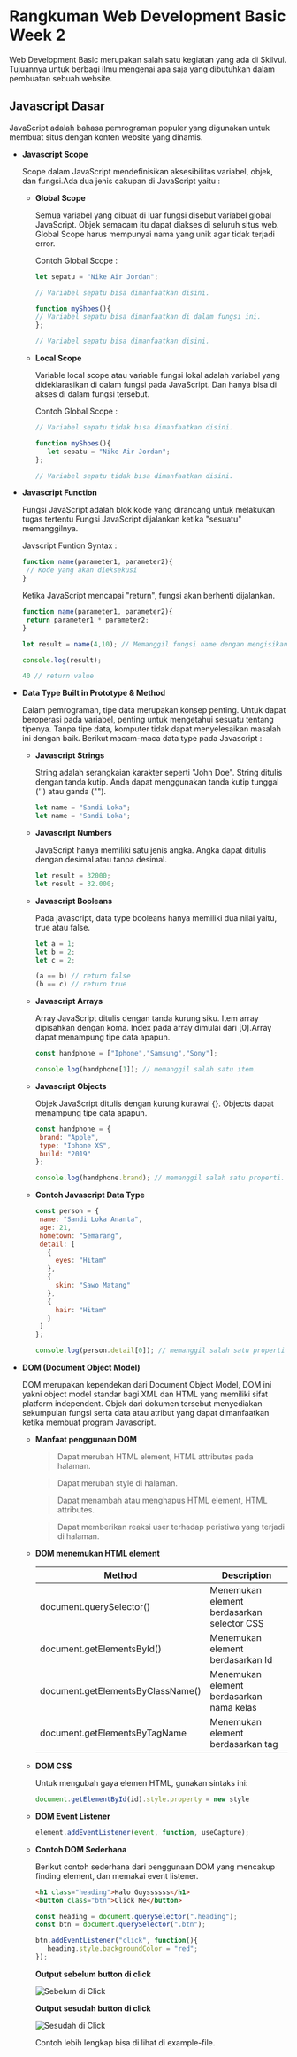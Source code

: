 # **Rangkuman Web Development Basic Week 2**

Web Development Basic merupakan salah satu kegiatan yang ada di Skilvul. Tujuannya untuk berbagi ilmu mengenai apa saja yang dibutuhkan dalam pembuatan sebuah website. 

## **Javascript Dasar**

JavaScript adalah bahasa pemrograman populer yang digunakan untuk membuat situs dengan konten website yang dinamis. 

 - **Javascript Scope**
   
   Scope dalam JavaScript mendefinisikan aksesibilitas variabel, objek, dan fungsi.Ada dua jenis cakupan di JavaScript yaitu :

   - **Global Scope**
     
     Semua variabel yang dibuat di luar fungsi disebut variabel global JavaScript. Objek semacam itu dapat diakses di seluruh situs web. Global Scope harus mempunyai nama yang unik agar tidak terjadi error.

     Contoh Global Scope :

     ```javascript
     let sepatu = "Nike Air Jordan";

     // Variabel sepatu bisa dimanfaatkan disini.
     
     function myShoes(){
     // Variabel sepatu bisa dimanfaatkan di dalam fungsi ini.
     };

     // Variabel sepatu bisa dimanfaatkan disini.
     ```
     

   - **Local Scope**
    
     Variable local scope atau variable fungsi lokal adalah variabel yang dideklarasikan di dalam fungsi pada JavaScript. Dan hanya bisa di akses di dalam fungsi tersebut.

     Contoh Global Scope :

     ```javascript
     // Variabel sepatu tidak bisa dimanfaatkan disini.
     
     function myShoes(){
        let sepatu = "Nike Air Jordan";
     };

     // Variabel sepatu tidak bisa dimanfaatkan disini.
     ```

 - **Javascript Function**
   
   Fungsi JavaScript adalah blok kode yang dirancang untuk melakukan tugas tertentu Fungsi JavaScript dijalankan ketika "sesuatu" memanggilnya.

   Javscript Funtion Syntax :

   ```javascript
   function name(parameter1, parameter2){
    // Kode yang akan dieksekusi
   }
   ```

   Ketika JavaScript mencapai "return", fungsi akan berhenti dijalankan.

   ```javascript
   function name(parameter1, parameter2){
    return parameter1 * parameter2;
   }

   let result = name(4,10); // Memanggil fungsi name dengan mengisikan argumennya.

   console.log(result);

   40 // return value
   ```

 - **Data Type Built in Prototype & Method**

   Dalam pemrograman, tipe data merupakan konsep penting. Untuk dapat beroperasi pada variabel, penting untuk mengetahui sesuatu tentang tipenya. Tanpa tipe data, komputer tidak dapat menyelesaikan masalah ini dengan baik. Berikut macam-maca data type pada Javascript :

   - **Javascript Strings**

     String adalah serangkaian karakter seperti "John Doe". String ditulis dengan tanda kutip. Anda dapat menggunakan tanda kutip tunggal ('') atau ganda ("").

     ```javascript
     let name = "Sandi Loka";
     let name = 'Sandi Loka';
     ```
   - **Javascript Numbers**

     JavaScript hanya memiliki satu jenis angka. Angka dapat ditulis dengan desimal atau tanpa desimal.

     ```javascript
     let result = 32000;
     let result = 32.000;
     ```
   - **Javascript Booleans**

     Pada javascript, data type booleans hanya memiliki dua nilai yaitu, true atau false.

     ```javascript
     let a = 1;
     let b = 2;
     let c = 2;

     (a == b) // return false
     (b == c) // return true
     ```

   - **Javascript Arrays**

     Array JavaScript ditulis dengan tanda kurung siku. Item array dipisahkan dengan koma. Index pada array dimulai dari [0].Array dapat menampung tipe data apapun.

     ```javascript
     const handphone = ["Iphone","Samsung","Sony"];

     console.log(handphone[1]); // memanggil salah satu item.
     ```

   - **Javascript Objects**

     Objek JavaScript ditulis dengan kurung kurawal {}. Objects dapat menampung tipe data apapun.

     ```javascript
     const handphone = {
      brand: "Apple",
      type: "Iphone XS",
      build: "2019"
     };

     console.log(handphone.brand); // memanggil salah satu properti.
     ```

   - **Contoh Javascript Data Type**

     ```javascript
     const person = {
      name: "Sandi Loka Ananta",
      age: 21,
      hometown: "Semarang",
      detail: [
        {
          eyes: "Hitam"
        },
        {
          skin: "Sawo Matang"
        },
        {
          hair: "Hitam"
        }
      ]
     };

     console.log(person.detail[0]); // memanggil salah satu properti yang di dalamnya ada sebuah array.
     ```
 - **DOM (Document Object Model)**

   DOM merupakan kependekan dari Document Object Model, DOM ini yakni object model standar bagi XML dan HTML yang memiliki sifat platform independent. Objek dari dokumen tersebut menyediakan sekumpulan fungsi serta data atau atribut yang dapat dimanfaatkan ketika membuat program Javascript. 

   - **Manfaat penggunaan DOM**

     > Dapat merubah HTML element, HTML attributes pada halaman.

     > Dapat merubah style di halaman.

     > Dapat menambah atau menghapus HTML element, HTML attributes.

     > Dapat memberikan reaksi user terhadap peristiwa yang terjadi di halaman.

   - **DOM menemukan HTML element**
     
     | Method                             | Description                                |
     |------------------------------------|--------------------------------------------|
     | document.querySelector()           | Menemukan element berdasarkan selector CSS |
     | document.getElementsById()         | Menemukan element berdasarkan Id           |
     | document.getElementsByClassName()  | Menemukan element berdasarkan nama kelas   |
     | document.getElementsByTagName      | Menemukan element berdasarkan tag          |

   - **DOM CSS**

     Untuk mengubah gaya elemen HTML, gunakan sintaks ini:

     ```javascript
     document.getElementById(id).style.property = new style
     ```

   - **DOM Event Listener**
    
     ```javascript
     element.addEventListener(event, function, useCapture);
     ```

   - **Contoh DOM Sederhana**

     Berikut contoh sederhana dari penggunaan DOM yang mencakup finding element, 
     dan memakai event listener.

     ```html
     <h1 class="heading">Halo Guyssssss</h1>
     <button class="btn">Click Me</button>
     ```

     ```javascript
     const heading = document.querySelector(".heading");
     const btn = document.querySelector(".btn");

     btn.addEventListener("click", function(){
        heading.style.backgroundColor = "red";
     });
     ```

     **Output sebelum button di click**

     ![Sebelum di Click](/assets/images/dom-before.png)

     **Output sesudah button di click**

     ![Sesudah di Click](/assets/images/dom-after.png)

     Contoh lebih lengkap bisa di lihat di example-file.


  